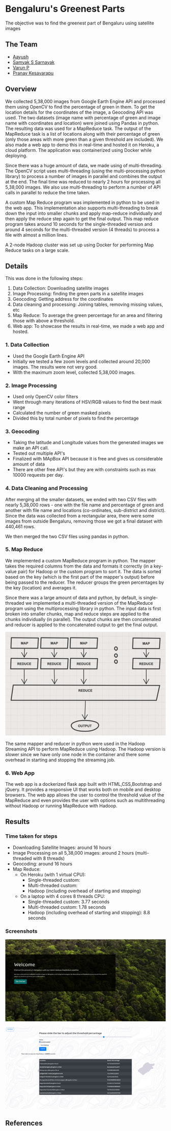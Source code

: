 # Bengaluru's Greenest Parts

The objective was to find the greenest part of Bengaluru using satellite images

## The Team

 - [Aayush](https://github.com/NaikAayush/)
 - [Samyak S Sarnayak](https://github.com/Samyak2/)
 - [Varun P](https://github.com/varunp2k/)
 - [Pranav Kesavarapu](https://github.com/psiayn/)

## Overview

We collected 5,38,000 images from Google Earth Engine API and processed them using OpenCV to find the percentage of green in them.
To get the location details for the coordinates of the image, a Geocoding API was used.
The two datasets (image name with percentage of green and image name with coordinates and location) were joined using Pandas in python.
The resulting data was used for a MapReduce task. The output of the MapReduce task is a list of locations along with their percentage of green (only those areas with more green than a given threshold are included).
We also made a web app to demo this in real-time and hosted it on Heroku, a cloud platform. The application was containerized using Docker while deploying.

Since there was a huge amount of data, we made using of multi-threading. The OpenCV script uses multi-threading (using the multi-processing python library) to process a number of images in parallel and combines the output at the end. The final time was reduced to nearly 2 hours for processing all 5,38,000 images. We also use multi-threading to perform a number of API calls in parallel to reduce the time taken.

A custom Map Reduce program was implemented in python to be used in the web app. This implementation also supports multi-threading to break down the input into smaller chunks and apply map-reduce individually and then apply the reduce step again to get the final output.
This map reduce program takes around 10 seconds for the single-threaded version and around 4 seconds for the multi-threaded version (4 threads) to process a file with almost a million lines.

A 2-node Hadoop cluster was set up using Docker for performing Map Reduce tasks on a large scale.

## Details

This was done in the following steps:
 1. Data Collection: Downloading satellite images
 2. Image Processing: finding the green parts in a satellite images
 3. Geocoding: Getting address for the coordinates
 4. Data cleaning and processing: Joining tables, removing missing values, etc
 5. Map Reduce: To average the green percentage for an area and filtering those with above a threshold.
 6. Web app: To showcase the results in real-time, we made a web app and hosted.

### 1. Data Collection

 - Used the Google Earth Engine API
 - Initially we tested a few zoom levels and collected around 20,000 images. The results were not very good.
 - With the maximum zoom level, collected 5,38,000 images. 

### 2. Image Processing

- Used only OpenCV color filters
- Went through many iterations of HSV/RGB values to find the best mask range
- Calculated the number of green masked pixels
- Divided this by total number of pixels to find the percentage

### 3. Geocoding

- Taking the latitude and Longitude values from the generated images we make an API call.
- Tested out multiple API's
- Finalized with MApBox API because it is free and gives us considerable amount of data
- There are other free API's but they are with constraints such as max 10000 requests per day.

### 4. Data Cleaning and Processing

After merging all the smaller datasets, we ended with two CSV files with nearly 5,38,000 rows - one with the file name and percentage of green and another with file name and locations (co-ordinates, sub-district and district). Since the data was collected from a rectangular area, there were some images from outside Bengaluru, removing those we got a final dataset with 440,461 rows.

We then merged the two CSV files using pandas in python.

### 5. Map Reduce

We implemented a custom MapReduce program in python. The mapper takes the required columns from the data and formats it correctly (in a key-value pair) for Hadoop or the custom program to sort it. The data is sorted based on the key (which is the first part of the mapper's output) before being passed to the reducer.
The reducer groups the green percentages by the key (location) and averages it.

Since there was a large amount of data and python, by default, is single-threaded we implemented a multi-threaded version of the MapReduce program using the multiprocessing library in python. The input data is first broken into smaller chunks, map and reduce steps are applied to the chunks individually (in parallel). The output chunks are then concatenated and reducer is applied to the concatenated output to get the final output.

![Map Reduce Flowchart](imgs/MapReduce.png)

The same mapper and reducer in python were used in the Hadoop Streaming API to perform MapReduce using Hadoop. The Hadoop version is slower since we have only one node in the container and there some overhead in starting and stopping the streaming job.

### 6. Web App

The web app is a dockerized flask app built with HTML,CSS,Bootstrap and jQuery. It provides a responsive UI that works both on mobile and desktop browsers. The web app allows the user to control the threshold value of the MapReduce and even provides the user with options such as multithreading without Hadoop or running MapReduce with Hadoop. 

## Results

### Time taken for steps

 - Downloading Satellite Images: around 16 hours
 - Image Processing on all 5,38,000 images: around 2 hours (multi-threaded with 8 threads)
 - Geocoding: around 16 hours
 - Map Reduce:
    - On Heroku (with 1 virtual CPU):
        - Single-threaded custom: 
        - Multi-threaded custom:
        - Hadoop (including overhead of starting and stopping)
    - On a laptop with 4 cores 8 threads CPU:
        - Single-threaded custom: 3.77 seconds
        - Multi-threaded custom: 1.78 seconds
        - Hadoop (including overhead of starting and stopping): 8.8 seconds

### Screenshots

![Home Page](imgs/Homepage.jpg)

![Map Reduce page](imgs/MapRed.png)

## References
